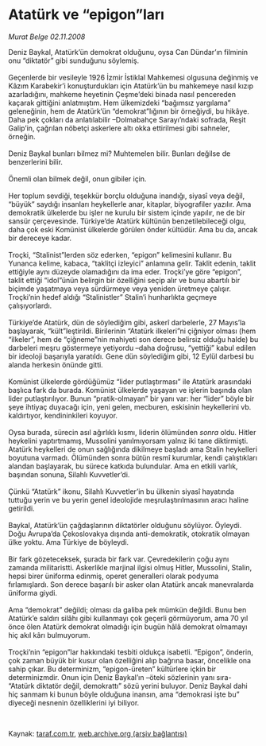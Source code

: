 # Atatürk ve “epigon”ları

*Murat Belge 02.11.2008*

<div class="taraf_structure_2col_1zq">
<div class="margen_n">



 <p>Deniz Baykal, Atatürk’ün demokrat olduğunu, oysa Can Dündar’ın filminin onu “diktatör” gibi sunduğunu söylemiş. <br/><br/>Geçenlerde bir vesileyle 1926 İzmir İstiklal Mahkemesi olgusuna değinmiş ve Kâzım Karabekir’i konuşturdukları için Atatürk’ün bu mahkemeye nasıl kızıp azarladığını, mahkeme heyetinin Çeşme’deki binada nasıl pencereden kaçarak gittiğini anlatmıştım. Hem ülkemizdeki “bağımsız yargılama” geleneğinin, hem de Atatürk’ün “demokrat”lığının bir örneğiydi, bu hikâye. Daha pek çokları da anlatılabilir –Dolmabahçe Sarayı’ndaki sofrada, Reşit Galip’in, çağrılan nöbetçi askerlere altı okka ettirilmesi gibi sahneler, örneğin. <br/><br/>Deniz Baykal bunları bilmez mi? Muhtemelen bilir. Bunları değilse de benzerlerini bilir. <br/><br/>Önemli olan bilmek değil, onun gibiler için. <br/><br/>Her toplum sevdiği, teşekkür borçlu olduğuna inandığı, siyasî veya değil, “büyük” saydığı insanları heykellerle anar, kitaplar, biyografiler yazılır. Ama demokratik ülkelerde bu işler ne kurulu bir sistem içinde yapılır, ne de bir sansür çerçevesinde. Türkiye’de Atatürk kültünün benzetilebileceği olgu, daha çok eski Komünist ülkelerde görülen önder kültüdür. Ama bu da, ancak bir dereceye kadar. <br/><br/>Troçki, “Stalinist”lerden söz ederken, “epigon” kelimesini kullanır. Bu Yunanca kelime, kabaca, “taklitçi izleyici” anlamına gelir. Taklit edenin, taklit ettiğiyle aynı düzeyde olamadığını da ima eder. Troçki’ye göre “epigon”, taklit ettiği “idol”ünün belirgin bir özelliğini seçip alır ve bunu abartılı bir biçimde yaşatmaya veya sürdürmeye veya yeniden üretmeye çalışır. Troçki’nin hedef aldığı “Stalinistler” Stalin’i hunharlıkta geçmeye çalışıyorlardı. <br/><br/>Türkiye’de Atatürk, dün de söylediğim gibi, askerî darbelerle, 27 Mayıs’la başlayarak, “kült”leştirildi. Birilerinin “Atatürk ilkeleri”ni çiğniyor olması (hem “ilkeler”, hem de “çiğneme”nin mahiyeti son derece belirsiz olduğu halde) bu darbeleri meşru göstermeye yetiyordu –daha doğrusu, “yettiği” kabul edilen bir ideoloji başarıyla yaratıldı. Gene dün söylediğim gibi, 12 Eylül darbesi bu alanda herkesin önünde gitti. <br/><br/>Komünist ülkelerde gördüğümüz “lider putlaştırması” ile Atatürk arasındaki başlıca fark da burada. Komünist ülkelerde yaşayan ve işlerin başında olan lider putlaştırılıyor. Bunun “pratik-olmayan” bir yanı var: her “lider” böyle bir şeye ihtiyaç duyacağı için, yeni gelen, mecburen, eskisinin heykellerini vb. kaldırtıyor, kendininkileri koyuyor. <br/><br/>Oysa burada, sürecin asıl ağırlıklı kısmı, liderin ölümünden <i>sonra</i> oldu. Hitler heykelini yaptırtmamış, Mussolini yanılmıyorsam yalnız iki tane diktirmişti. Atatürk heykelleri de onun sağlığında dikilmeye başladı ama Stalin heykelleri boyutuna varmadı. Ölümünden sonra bütün resmî kurumlar, kendi çalıştıkları alandan başlayarak, bu sürece katkıda bulundular. Ama en etkili varlık, başından sonuna, Silahlı Kuvvetler’di. <br/><br/>Çünkü “Atatürk” ikonu, Silahlı Kuvvetler’in bu ülkenin siyasî hayatında tuttuğu yerin ve bu yerin genel ideolojide meşrulaştırılmasının aracı haline getirildi. <br/><br/>Baykal, Atatürk’ün çağdaşlarının diktatörler olduğunu söylüyor. Öyleydi. Doğu Avrupa’da Çekoslovakya dışında anti-demokratik, otokratik olmayan ülke yoktu. Ama Türkiye de böyleydi. <br/><br/>Bir fark gözeteceksek, şurada bir fark var. Çevredekilerin çoğu aynı zamanda militaristti. Askerlikle marjinal ilgisi olmuş Hitler, Mussolini, Stalin, hepsi birer üniforma edinmiş, operet generalleri olarak podyuma fırlamışlardı. Son derece başarılı bir asker olan Atatürk ancak manevralarda üniforma giydi. <br/><br/>Ama “demokrat” değildi; olması da galiba pek mümkün değildi. Bunu ben Atatürk’e saldırı silâhı gibi kullanmayı çok geçerli görmüyorum, ama 70 yıl önce ölen Atatürk demokrat olmadığı için bugün hâlâ demokrat olmamayı hiç akıl kârı bulmuyorum. <br/><br/>Troçki’nin “epigon”lar hakkındaki tesbiti oldukça isabetli. “Epigon”, önderin, çok zaman büyük bir kusur olan özelliğini alıp bağrına basar, öncelikle ona sahip çıkar. Bu determinizm, “epigon-üreten” kültürlere içkin bir determinizmdir. Onun için Deniz Baykal’ın –öteki sözlerinin yanı sıra- “Atatürk diktatör değil, demokrattı” sözü yerini buluyor. Deniz Baykal dahi hiç sanmam ki bunun böyle olduğuna inansın, ama “demokrasi işte bu” diyeceği nesnenin özelliklerini iyi biliyor.</p>

<br/>


<div id="taraf_not">
</div>

</div>


</div>

Kaynak: [taraf.com.tr](http://www.taraf.com.tr:80/makale/2494.htm), [web.archive.org (arşiv bağlantısı)](http://web.archive.org/web/20090501034552/http://www.taraf.com.tr:80/makale/2494.htm)
